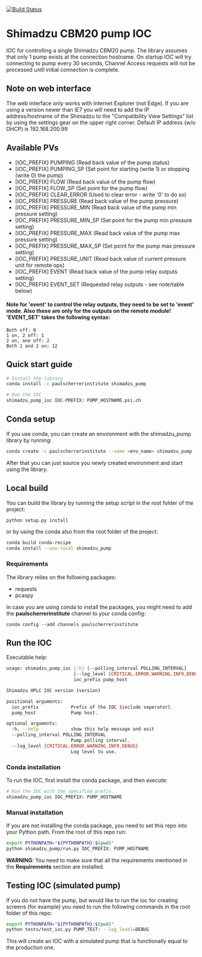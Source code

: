 [![Build Status](https://travis-ci.org/paulscherrerinstitute/shimadzu_pump.svg?branch=master)](https://travis-ci.org/paulscherrerinstitute/shimadzu_pump)

# Shimadzu CBM20 pump IOC
IOC for controlling a single Shimadzu CBM20 pump. The library assumes that only 1 pump exists 
at the connection hostname.  On startup IOC will try connecting to pump every 30 seconds,
Channel Access requests will not be processed until initial connection is complete.

## Note on web interface
The web interface only works with Internet Explorer (not Edge).  If you are using a version newer than IE7 you will need to add the IP address/hostname of the Shimadzu to the "Compatibility View Settings" list by using the settings gear on the upper right corner.
Default IP address (w/o DHCP) is 192.168.200.99

## Available PVs

- \[IOC_PREFIX\] PUMPING (Read back value of the pump status)
- \[IOC_PREFIX\] PUMPING_SP (Set point for starting (write 1) or stopping (write 0) the pump)
- \[IOC_PREFIX\] FLOW (Read back value of the pump flow)
- \[IOC_PREFIX\] FLOW_SP (Set point for the pump flow)
- \[IOC_PREFIX\] CLEAR_ERROR (Used to clear error - write '0' to do so)
- \[IOC_PREFIX\] PRESSURE (Read back value of the pump pressure)
- \[IOC_PREFIX\] PRESSURE_MIN (Read back value of the pump min pressure setting)
- \[IOC_PREFIX\] PRESSURE_MIN_SP (Set point for the pump min pressure setting)
- \[IOC_PREFIX\] PRESSURE_MAX (Read back value of the pump max pressure setting)
- \[IOC_PREFIX\] PRESSURE_MAX_SP (Set point for the pump max pressure setting)
- \[IOC_PREFIX\] PRESSURE_UNIT (Read back value of current pressure unit for remote ops)
- \[IOC_PREFIX\] EVENT (Read back value of the pump relay outputs setting)
- \[IOC_PREFIX\] EVENT_SET (Requested relay outputs - see note/table below)

#### Note for 'event' to control the relay outputs, they need to be set to 'event' mode.  Also these are only for the outputs on the remote module! 'EVENT_SET' takes the following syntax: 
```
Both off: 0
1 on, 2 off: 1
2 on, one off: 2
Both 1 and 2 on: 12
```

## Quick start guide
```bash
# Install the library
conda install -c paulscherrerinstitute shimadzu_pump

# Run the IOC
shimadzu_pump_ioc IOC-PREFIX: PUMP_HOSTNAME.psi.ch
```

## Conda setup
If you use conda, you can create an environment with the shimadzu_pump library by running:

```bash
conda create -c paulscherrerinstitute --name <env_name> shimadzu_pump
```

After that you can just source you newly created environment and start using the library.

## Local build
You can build the library by running the setup script in the root folder of the project:

```bash
python setup.py install
```

or by using the conda also from the root folder of the project:

```bash
conda build conda-recipe
conda install --use-local shimadzu_pump
```

### Requirements
The library relies on the following packages:

- requests
- pcaspy

In case you are using conda to install the packages, you might need to add the **paulscherrerinstitute** channel to 
your conda config:

```
conda config --add channels paulscherrerinstitute
```

## Run the IOC

Executable help:

```bash
usage: shimadzu_pump_ioc [-h] [--polling_interval POLLING_INTERVAL]
                         [--log_level {CRITICAL,ERROR,WARNING,INFO,DEBUG}]
                         ioc_prefix pump_host

Shimadzu HPLC IOC version (version)

positional arguments:
  ioc_prefix            Prefix of the IOC (include seperator).
  pump_host             Pump host.

optional arguments:
  -h, --help            show this help message and exit
  --polling_interval POLLING_INTERVAL
                        Pump polling interval.
  --log_level {CRITICAL,ERROR,WARNING,INFO,DEBUG}
                        Log level to use.
```

### Conda installation
To run the IOC, first install the conda package, and then execute:
```bash
# Run the IOC with the specified prefix.
shimadzu_pump_ioc IOC_PREFIX: PUMP_HOSTNAME
```
  
### Manual installation
If you are not installing the conda package, you need to set this repo into your Python path. 
From the root of this repo run:
```bash
export PYTHONPATH="${PYTHONPATH}:$(pwd)"
python shimadzu_pump/run.py IOC_PREFIX: PUMP_HOSTNAME
```

**WARNING**: You need to make sure that all the requirements mentioned in the **Requirements** section are installed.

## Testing IOC (simulated pump)
If you do not have the pump, but would like to run the ioc for creating screens (for example) you need to 
run the following commands in the root folder of this repo:

```bash
export PYTHONPATH="${PYTHONPATH}:$(pwd)"
python tests/test_ioc.py PUMP_TEST: --log_level=DEBUG
```

This will create an IOC with a simulated pump that is functionally equal to the production one.
